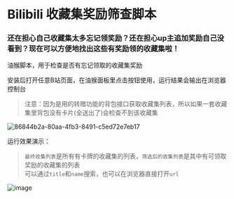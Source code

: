 # Bilibili 收藏集奖励筛查脚本

### 还在担心自己收藏集太多忘记领奖励？还在担心up主追加奖励自己没看到？现在可以方便地找出这些有奖励领的收藏集啦！

油猴脚本，用于检查是否有忘记领取的收藏集奖励

安装后打开任意B站页面，在油猴面板里点击按钮使用，运行结果会输出在浏览器控制台

> 注意：因为是用的转赠功能的背包接口获取收藏集列表，所以如果一套收藏集里背包没有卡片(全送出了)会检查不到该收藏集

![86844b2a-80aa-4fb3-8491-c5ed72e7eb17](https://github.com/user-attachments/assets/9fb3ba7a-f7e6-4080-a6e3-cfb91e02d44d)

运行效果演示：
> `最终收集列表`是所有有卡牌的收藏集的列表，`筛选后的收集列表`是其中有可领取奖励的收藏集的列表  
> 可以通过`title`和`name`搜索，也可以在浏览器直接打开`url`

![image](https://github.com/user-attachments/assets/ee34976b-ab13-471c-9cac-76819c4df877)

